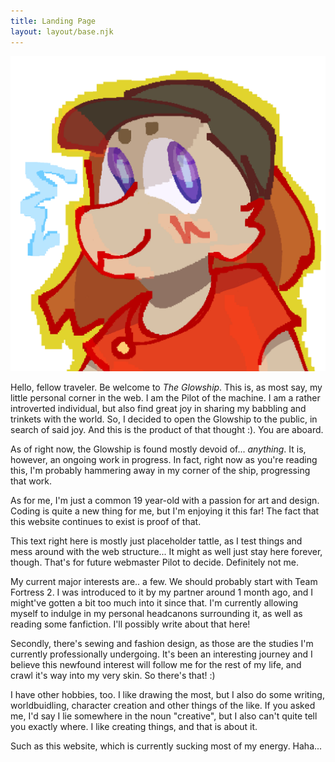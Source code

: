 ```yaml
---
title: Landing Page
layout: layout/base.njk
---
```

<img id="icon-me" src="images/me-icon.png" alt="small drawing of my sona :)">

<p>Hello, fellow traveler. Be welcome to <em>The Glowship</em>. This is, as most say, my little personal corner in the web. I am the Pilot of the machine. I am a rather introverted individual, but also find great joy in sharing my babbling and trinkets with the world. So, I decided to open the Glowship to the public, in search of said joy. And this is the product of that thought :). You are aboard.</p>

<p>As of right now, the Glowship is found mostly devoid of... <em>anything</em>. It is, however, an ongoing work in progress. In fact, right now as you're reading this, I'm probably hammering away in my corner of the ship, progressing that work.</p>

<p>As for me, I'm just a common 19 year-old with a passion for art and design. Coding is quite a new thing for me, but I'm enjoying it this far! The fact that this website continues to exist is proof of that.</p>

<p>This text right here is mostly just placeholder tattle, as I test things and mess around with the web structure... It might as well just stay here forever, though. That's for future webmaster Pilot to decide. Definitely not me.</p>

<p>My current major interests are.. a few. We should probably start with Team Fortress 2. I was introduced to it by my partner around 1 month ago, and I might've gotten a bit too much into it since that. I'm currently allowing myself to indulge in my personal headcanons surrounding it, as well as reading some fanfiction. I'll possibly write about that here!</p>

<p>Secondly, there's sewing and fashion design, as those are the studies I'm currently professionally undergoing. It's been an interesting journey and I believe this newfound interest will follow me for the rest of my life, and crawl it's way into my very skin. So there's that! :)</p>

<p>I have other hobbies, too. I like drawing the most, but I also do some writing, worldbuidling, character creation and other things of the like. If you asked me, I'd say I lie somewhere in the noun "creative", but I also can't quite tell you exactly where. I like creating things, and that is about it.

<p>Such as this website, which is currently sucking most of my energy. Haha...</p>